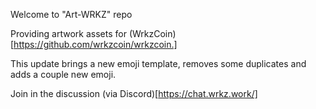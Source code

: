 Welcome to "Art-WRKZ" repo

Providing artwork assets for (WrkzCoin)[https://github.com/wrkzcoin/wrkzcoin.]

This update brings a new emoji template, removes some duplicates and adds a couple new emoji.

Join in the discussion (via Discord)[https://chat.wrkz.work/]
